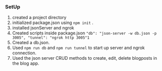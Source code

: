 ### SetUp
1. created a project directory
2. initialized package.json using `npm init` .
3. installed jsonServer and ngrok
4. Created scripts inside package.json `"db": "json-server -w db.json -p 3005",
    "tunnel": "ngrok http 3005"1`
5. Created a db.json. 
6. Used `npm run db` and `npm run tunnel` to start up server and ngrok connection.
7. Used the json server CRUD methods to create, edit, delete blogposts in the blog app.



